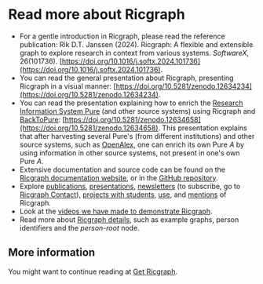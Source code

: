# Read more about Ricgraph

* For a gentle introduction in Ricgraph, please read the reference publication:
  Rik D.T. Janssen (2024). Ricgraph: A flexible and extensible graph to explore
  research in context from various systems. *SoftwareX*, 26(101736).
  [https://doi.org/10.1016/j.softx.2024.101736](https://doi.org/10.1016/j.softx.2024.101736).
* You can read the general presentation about Ricgraph, presenting Ricgraph in
  a visual   manner:
  [https://doi.org/10.5281/zenodo.12634234](https://doi.org/10.5281/zenodo.12634234).
* You can read the presentation explaining how to enrich the [Research
  Information System Pure](https://www.elsevier.com/solutions/pure)
  (and other source systems) using Ricgraph
  and [BackToPure](https://github.com/UtrechtUniversity/BackToPure):
  [https://doi.org/10.5281/zenodo.12634658](https://doi.org/10.5281/zenodo.12634658).
  This presentation explains that after harvesting several Pure's
  (from different institutions)  and other source systems,
  such as [OpenAlex](https://openalex.org),
  one can enrich its own Pure _A_ by using information in other source
  systems, not present in one's own Pure _A_.
* Extensive documentation and source code can be found on the
  [Ricgraph documentation website](https://docs.ricgraph.eu), or
  in the [GitHub
  repository](https://github.com/UtrechtUniversity/ricgraph).
* Explore
  [publications](https://docs.ricgraph.eu/docs/ricgraph_pubs_pres_news_use_ment.html#ricgraph-publications),
  [presentations](https://docs.ricgraph.eu/docs/ricgraph_pubs_pres_news_use_ment.html#ricgraph-presentations),
  [newsletters](https://docs.ricgraph.eu/docs/ricgraph_pubs_pres_news_use_ment.html#ricgraph-newsletters)
  (to subscribe, go to [Ricgraph
  Contact](https://docs.ricgraph.eu/README.html#contact)),
  [projects with students](https://docs.ricgraph.eu/docs/ricgraph_pubs_pres_news_use_ment.html#ricgraph-projects-with-students),
  [use](https://docs.ricgraph.eu/docs/ricgraph_pubs_pres_news_use_ment.html#ricgraph-use), and
  [mentions](https://docs.ricgraph.eu/docs/ricgraph_pubs_pres_news_use_ment.html#ricgraph-mentions)
  of Ricgraph.
* Look at the [videos we have made to demonstrate
  Ricgraph](https://github.com/UtrechtUniversity/ricgraph/blob/main/docs/ricgraph_example_use_videos.md#ricgraph-videos).
* Read more about [Ricgraph
  details](https://docs.ricgraph.eu/docs/ricgraph_pubs_pres_news_use_ment.html#implementation-details),
  such as example graphs, person identifiers and the *person-root* node.

## More information
You might want to continue reading at [Get Ricgraph](get-ricgraph.md).
